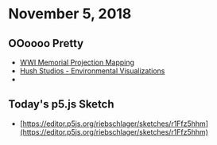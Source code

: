 # November 5, 2018

## OOoooo Pretty

- [WWI Memorial Projection Mapping](https://www.kansascity.com/latest-news/article221067895.html)
- [Hush Studios - Environmental Visualizations](https://heyhush.com/work/capital-one-workplace-brand-visualizations/)
- 

## Today's p5.js Sketch

- [https://editor.p5js.org/riebschlager/sketches/r1Ffz5hhm](https://editor.p5js.org/riebschlager/sketches/r1Ffz5hhm)
